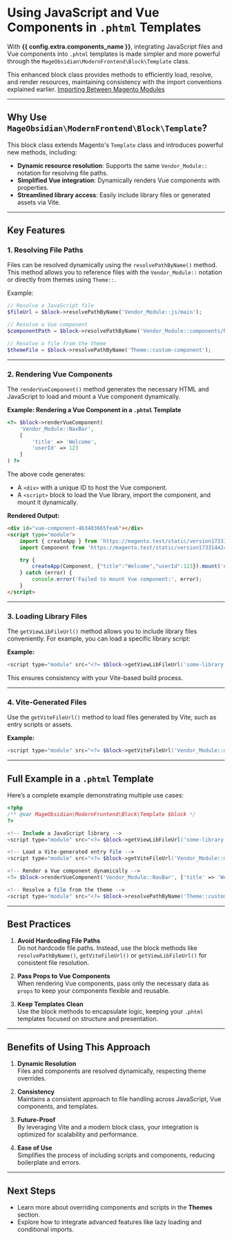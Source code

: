 # Using JavaScript and Vue Components in `.phtml` Templates

With **{{ config.extra.components_name }}**, integrating JavaScript files and Vue components into `.phtml` templates is made simpler and more powerful through the `MageObsidian\ModernFrontend\Block\Template` class.

This enhanced block class provides methods to efficiently load, resolve, and render resources, maintaining consistency with the import conventions explained earlier. [Importing Between Magento Modules
](../80-imports-configuration/)

---

## Why Use `MageObsidian\ModernFrontend\Block\Template`?

This block class extends Magento's `Template` class and introduces powerful new methods, including:

- **Dynamic resource resolution**: Supports the same `Vendor_Module::` notation for resolving file paths.
- **Simplified Vue integration**: Dynamically renders Vue components with properties.
- **Streamlined library access**: Easily include library files or generated assets via Vite.

---

## Key Features

### 1. Resolving File Paths
Files can be resolved dynamically using the `resolvePathByName()` method. This method allows you to reference files with the `Vendor_Module::` notation or directly from themes using `Theme::`.

Example:
```php
// Resolve a JavaScript file
$fileUrl = $block->resolvePathByName('Vendor_Module::js/main');

// Resolve a Vue component
$componentPath = $block->resolvePathByName('Vendor_Module::components/NavBar');

// Resolve a file from the theme
$themeFile = $block->resolvePathByName('Theme::custom-component');
```

---

### 2. Rendering Vue Components
The `renderVueComponent()` method generates the necessary HTML and JavaScript to load and mount a Vue component dynamically.

**Example: Rendering a Vue Component in a `.phtml` Template**
```php
<?= $block->renderVueComponent(
    'Vendor_Module::NavBar',
    [
        'title' => 'Welcome',
        'userId' => 123
    ]
) ?>
```

The above code generates:

- A `<div>` with a unique ID to host the Vue component.
- A `<script>` block to load the Vue library, import the component, and mount it dynamically.

**Rendered Output:**
```html
<div id="vue-component-4b3403665fea6"></div>
<script type="module">
    import { createApp } from 'https://magento.test/static/version1733144244/frontend/Vendor/theme/en_US/generated/lib/vue.js';
    import Component from 'https://magento.test/static/version1733144244/frontend/Vendor/theme/en_US/generated/Vendor_Module/components/NavBar.js';

    try {
        createApp(Component, {"title":"Welcome","userId":123}).mount('#vue-component-4b3403665fea6');
    } catch (error) {
        console.error('Failed to mount Vue component:', error);
    }
</script>
```

---

### 3. Loading Library Files
The `getViewLibFileUrl()` method allows you to include library files conveniently. For example, you can load a specific library script:

**Example:**
```php
<script type="module" src="<?= $block->getViewLibFileUrl('some-library') ?>"></script>
```

This ensures consistency with your Vite-based build process.

---

### 4. Vite-Generated Files
Use the `getViteFileUrl()` method to load files generated by Vite, such as entry scripts or assets.

**Example:**
```php
<script type="module" src="<?= $block->getViteFileUrl('Vendor_Module::main') ?>"></script>
```

---

## Full Example in a `.phtml` Template

Here’s a complete example demonstrating multiple use cases:

```php
<?php
/** @var MageObsidian\ModernFrontend\Block\Template $block */
?>

<!-- Include a JavaScript library -->
<script type="module" src="<?= $block->getViewLibFileUrl('some-library') ?>"></script>

<!-- Load a Vite-generated entry file -->
<script type="module" src="<?= $block->getViteFileUrl('Vendor_Module::main') ?>"></script>

<!-- Render a Vue component dynamically -->
<?= $block->renderVueComponent('Vendor_Module::NavBar', ['title' => 'Welcome to ModernFrontend', 'theme' => 'dark']) ?>

<!-- Resolve a file from the theme -->
<script type="module" src="<?= $block->resolvePathByName('Theme::custom-script') ?>"></script>
```

---

## Best Practices

1. **Avoid Hardcoding File Paths**  
   Do not hardcode file paths. Instead, use the block methods like `resolvePathByName()`, `getViteFileUrl()` or `getViewLibFileUrl()` for consistent file resolution.

2. **Pass Props to Vue Components**  
   When rendering Vue components, pass only the necessary data as `props` to keep your components flexible and reusable.

3. **Keep Templates Clean**  
   Use the block methods to encapsulate logic, keeping your `.phtml` templates focused on structure and presentation.

---

## Benefits of Using This Approach

1. **Dynamic Resolution**  
   Files and components are resolved dynamically, respecting theme overrides.

2. **Consistency**  
   Maintains a consistent approach to file handling across JavaScript, Vue components, and templates.

3. **Future-Proof**  
   By leveraging Vite and a modern block class, your integration is optimized for scalability and performance.

4. **Ease of Use**  
   Simplifies the process of including scripts and components, reducing boilerplate and errors.

---

## Next Steps

- Learn more about overriding components and scripts in the **Themes** section.
- Explore how to integrate advanced features like lazy loading and conditional imports.
